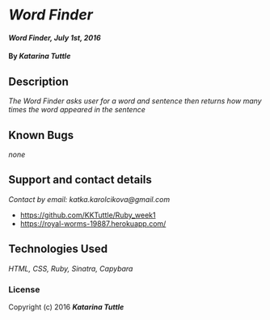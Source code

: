 # _Word Finder_

#### _Word Finder, July 1st, 2016_

#### By _**Katarina Tuttle**_

## Description

_The Word Finder asks user for a word and sentence then returns how many times the word appeared in the sentence_

## Known Bugs

_none_

## Support and contact details

_Contact by email: katka.karolcikova@gmail.com_
* https://github.com/KKTuttle/Ruby_week1
* https://royal-worms-19887.herokuapp.com/

## Technologies Used

_HTML, CSS, Ruby, Sinatra, Capybara_

### License

Copyright (c) 2016 **_Katarina Tuttle_**
